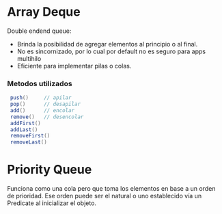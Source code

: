 # Array Deque

Double endend queue:

- Brinda la posibilidad de agregar elementos al principio o al final.
- No es sincornizado, por lo cual por default no es seguro para apps multihilo
- Eficiente para implementar pilas o colas.

### Metodos utilizados
``` java
 push()     // apilar
 pop()      // desapilar
 add()      // encolar
 remove()   // desencolar
 addFirst()
 addLast()
 removeFirst()
 removeLast()
```

# Priority Queue

Funciona como una cola pero que toma los elementos en base a un orden de prioridad. Ese orden puede ser el natural o uno establecido vía un Predicate al inicializar el objeto.

